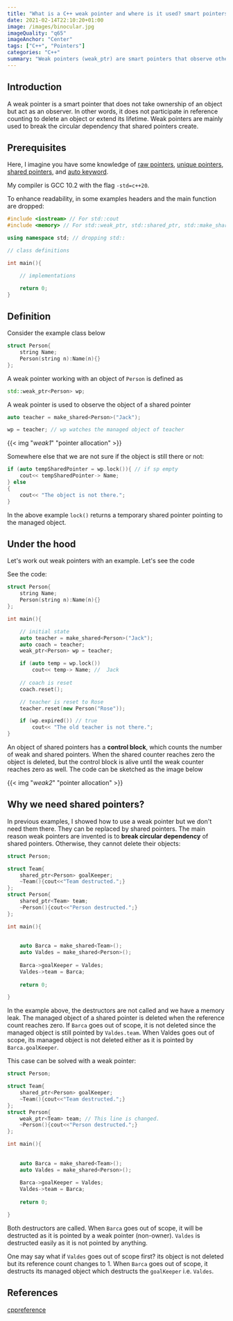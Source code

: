 ```yaml
---
title: "What is a C++ weak pointer and where is it used? smart pointers part III"
date: 2021-02-14T22:10:20+01:00
image: /images/binocular.jpg
imageQuality: "q65"
imageAnchor: "Center" 
tags: ["C++", "Pointers"]
categories: "C++" 
summary: "Weak pointers (weak_ptr) are smart pointers that observe other objects but don't take ownership of them. Here, I explain how they are implemented and why we need them with examples."
---
```


## Introduction

A weak pointer is a smart pointer that does not take ownership of an object but act as an observer. In other words, it does not participate in reference counting to delete an object or extend its lifetime. Weak pointers are mainly used to break the circular dependency that shared pointers create.


## Prerequisites

Here, I imagine you have some knowledge of [raw pointers](https://iamsorush.com/posts/how-use-cpp-raw-pointer/), [unique pointers](https://iamsorush.com/posts/unique-pointers-cpp/), [shared pointers](https://iamsorush.com/posts/shared-pointer-cpp/), and [auto keyword](https://iamsorush.com/posts/auto-cpp/). 

My compiler is GCC 10.2 with the flag `-std=c++20`.

To enhance readability, in some examples headers and the main function are dropped:

```cpp
#include <iostream> // For std::cout
#include <memory> // For std::weak_ptr, std::shared_ptr, std::make_shared

using namespace std; // dropping std::

// class definitions

int main(){

    // implementations

    return 0;
}
```

## Definition

Consider the example class below 

```cpp
struct Person{
    string Name;
    Person(string n):Name(n){}
};
```

A weak pointer working with an object of `Person` is defined as

```cpp
std::weak_ptr<Person> wp;
```

A weak pointer is used to observe the object of a shared pointer


```cpp
auto teacher = make_shared<Person>("Jack");

wp = teacher; // wp watches the managed object of teacher
```

{{< img "*weak1*" "pointer allocation" >}}


Somewhere else that we are not sure if the object is still there or not:

``` cpp
if (auto tempSharedPointer = wp.lock()){ // if sp empty
    cout<< tempSharedPointer-> Name;
} else
{
    cout<< "The object is not there.";
}
```

In the above example `lock()` returns a temporary shared pointer pointing to the managed object.


## Under the hood

Let's work out weak pointers with an example. Let's see the code


See the code:

```cpp
struct Person{
    string Name;
    Person(string n):Name(n){}
};

int main(){

    // initial state
    auto teacher = make_shared<Person>("Jack");
    auto coach = teacher;
    weak_ptr<Person> wp = teacher;

    if (auto temp = wp.lock())
        cout<< temp-> Name; //  Jack
    
    // coach is reset
    coach.reset();

    // teacher is reset to Rose
    teacher.reset(new Person("Rose"));

    if (wp.expired()) // true
        cout<< "The old teacher is not there."; 
}
```

An object of shared pointers has a **control block**, which counts the number of weak and shared pointers. When the shared counter 
reaches zero
the object is deleted, but the control block is alive until the weak counter reaches zero as well.
The code can be sketched as the image below

{{< img "*weak2*" "pointer allocation" >}}


## Why we need shared pointers?


In previous examples, I showed how to use a weak pointer but we don't need them there. They can be replaced by shared pointers. The main reason weak pointers are invented is to **break circular dependency** of shared pointers. Otherwise, they cannot delete their objects:

```cpp
struct Person;

struct Team{
    shared_ptr<Person> goalKeeper;
    ~Team(){cout<<"Team destructed.";}
};
struct Person{
    shared_ptr<Team> team;
    ~Person(){cout<<"Person destructed.";}
};

int main(){
    
    
    auto Barca = make_shared<Team>();
    auto Valdes = make_shared<Person>();
    
    Barca->goalKeeper = Valdes;
    Valdes->team = Barca;
    
    return 0;

}

```

In the example above, the destructors are not called and we have a memory leak. The managed object of a shared pointer is deleted when the reference count reaches zero. If `Barca` goes out of scope, it is not deleted since the managed object is still pointed by `Valdes.team`. When Valdes goes out of scope, its managed object is not deleted either as it is pointed by `Barca.goalKeeper`. 


This case can be solved with a weak pointer:

```cpp
struct Person;

struct Team{
    shared_ptr<Person> goalKeeper;
    ~Team(){cout<<"Team destructed.";}
};
struct Person{
    weak_ptr<Team> team; // This line is changed.
    ~Person(){cout<<"Person destructed.";}
};

int main(){
    
    
    auto Barca = make_shared<Team>();
    auto Valdes = make_shared<Person>();
    
    Barca->goalKeeper = Valdes;
    Valdes->team = Barca;
    
    return 0;

}

```

Both destructors are called. When `Barca` goes out of scope, it will be destructed as it is pointed by a weak pointer (non-owner). `Valdes` is destructed easily as it is not pointed by anything.

One may say what if `Valdes` goes out of scope first? its object is not deleted but its reference count changes to 1. When `Barca` goes out of scope, it destructs its managed object which destructs the `goalKeeper` i.e. `Valdes`. 

## References

[cppreference](https://en.cppreference.com/w/cpp/memory/weak_ptr)